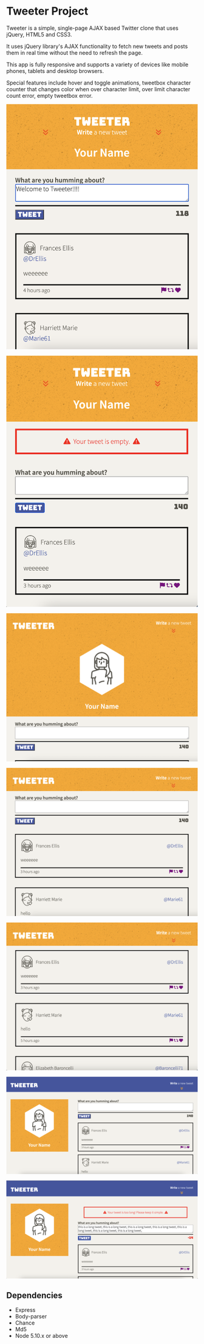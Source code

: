 # Tweeter Project

Tweeter is a simple, single-page AJAX based Twitter clone that uses jQuery, HTML5 and CSS3. 

It uses jQuery library's AJAX functionality to fetch new tweets and posts them in real time without the need to refresh the page.

This app is fully responsive and supports a variety of devices like mobile phones, tablets and desktop browsers.

Special features include hover and toggle animations, tweetbox character counter that changes color when over character limit, over limit character count error, empty tweetbox error. 

!["Mobile-view with tweet box"](https://github.com/jsc604/tweeter/blob/master/docs/Mobile-view.png?raw=true)

!["Mobile-view with tweetbox and error message"](https://github.com/jsc604/tweeter/blob/master/docs/mobile-view%20with%20error%20message.png?raw=true)

!["Tablet-view"](https://github.com/jsc604/tweeter/blob/master/docs/tablet-view.png?raw=true)

!["Tablet-view with tweetbox"](https://github.com/jsc604/tweeter/blob/master/docs/tablet-view,%20post%20form%20and%20tweets.png?raw=true)

!["Tablet-view with user tweets"](https://github.com/jsc604/tweeter/blob/master/docs/tablet-view,%20user%20tweets.png?raw=true)

!["Desktop-view with tweet box"](https://github.com/jsc604/tweeter/blob/master/docs/desktop-view.png?raw=true)

!["Desktop-view with tweetbox and overlimit error message"](https://github.com/jsc604/tweeter/blob/master/docs/desktop-view%20with%20error%20message.png?raw=true)

## Dependencies

- Express
- Body-parser
- Chance
- Md5
- Node 5.10.x or above
